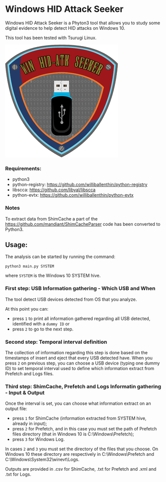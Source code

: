 # Windows HID Attack Seeker

Windows HID Attack Seeker is a Phyton3 tool that allows you to study some digital evidence to help detect HID attacks on Windows 10.

This tool has been tested with Tsurugi Linux.


![alt text](https://github.com/ken-42/win-hid-atk-seeker/blob/master/images/logo.png)



### Requirements:
- python3
- python-registry: https://github.com/williballenthin/python-registry
- libscca: https://github.com/libyal/libscca
- python-evtx: https://github.com/williballenthin/python-evtx

### Notes
To extract data from ShimCache a part of the https://github.com/mandiant/ShimCacheParser code has been converted to Python3.

## Usage:
The analysis can be started by running the command:
```
python3 main.py SYSTEM
```
where ```SYSTEM``` is the Windows 10 SYSTEM hive.

### First step: USB Information gathering - Which USB and When
The tool detect USB devices detected from OS that you analyze.

At this point you can:
- press ```1``` to print all information gathered regarding all USB detected, identified with a ```dummy ID``` or
- press ```2``` to go to the next step.


### Second step: Temporal interval definition
The collection of information regarding this step is done based on the timestamps of insert and eject that every USB detected have.
When you press ```2``` on previous step, you can choose a USB device (typing one dummy ID) to set temporal interval used to define which information extract from Prefetch and Logs files.


### Third step: ShimCache, Prefetch and Logs Informatin gathering - Input & Output
Once the interval is set, you can choose what information extract on an output file:
- press ```1``` for ShimCache (information extracted from SYSTEM hive, already in input);
- press ```2``` for Prefetch, and in this case you must set the path of Prefetch files directory (that in Windows 10 is C:\Windows\Prefetch);
- press ```3``` for Windows Log.

In cases ```2``` and ```3``` you must set the directory of the files that you choose.
On Windows 10 these directory are respectively in C:\Windows\Prefetch and C:\Windows\System32\winevt\Logs.

Outputs are provided in .csv for ShimCache, .txt for Prefetch and .xml and .txt for Logs.
